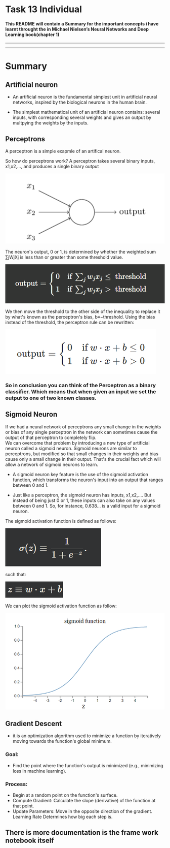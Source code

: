 # **Task 13 Individual**

#### This README will contain a Summary for the important concepts i have learnt throught the in Michael Nielsen’s Neural Networks and Deep Learning book(chapter 1)

---
---
# Summary

## Artificial neuron  
- An artificial neuron is the fundamental simplest unit in artificial neural networks, inspired by the biological neurons in the human brain.  

- The simplest mathematical unit of an artificial neuron contains: several inputs, with corresponding several weights and gives an output by multpying the weights by the inputs.

## Perceptrons

A perceptron is a simple exapmle of an artifical neuron.

So how do perceptrons work? A perceptron takes several binary inputs, x1,x2,…, and produces a single binary output  

![alt text](image.png)

The neuron's output, 0 or 1, is determined by whether the weighted sum ∑jWjXj is less than or greater than some threshold value.  

![alt text](image-1.png)

We then move the threshold to the other side of the inequality to replace it by what's known as the perceptron's bias, b≡−threshold. Using the bias instead of the threshold, the perceptron rule can be rewritten:  

![alt text](image-2.png)

### So in conclusion you can think of the **Perceptron** as a **binary classifier**. Which means that when given an input we set the output to one of two known classes.

## Sigmoid Neuron

If we had a neural network of perceptrons any small change in the weights or bias of any single perceptron in the network can sometimes cause the output of that perceptron to completely flip.  
We can overcome that problem by introducing a new type of artificial neuron called a sigmoid neuron. Sigmoid neurons are similar to perceptrons, but modified so that small changes in their weights and bias cause only a small change in their output. That's the crucial fact which will allow a network of sigmoid neurons to learn.  

-  A sigmoid neuron key feature is the use of the sigmoid activation function, which transforms the neuron's input into an output that ranges between 0 and 1.

- Just like a perceptron, the sigmoid neuron has inputs, x1,x2,…. But instead of being just 0 or 1, these inputs can also take on any values between 0 and 1. So, for instance, 0.638… is a valid input for a sigmoid neuron. 

The sigmoid activation function is defined as follows:  

![alt text](image-3.png)

such that:  

![alt text](image-4.png)

We can plot the sigmoid activation function as follow:

![alt text](image-5.png)



## Gradient Descent
- it is an optimization algorithm used to minimize a function by iteratively moving towards the function's global minimum.

### Goal:
- Find the point where the function's output is minimized (e.g., minimizing loss in machine learning).

### Process:

- Begin at a random point on the function's surface.
- Compute Gradient: Calculate the slope (derivative) of the function at that point.
- Update Parameters: Move in the opposite direction of the gradient. Learning Rate Determines how big each step is.

## There is more documentation is the frame work notebook itself
